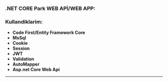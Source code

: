 ### .NET CORE Park WEB APİ/WEB APP:

### Kullandiklarim:

- **Code First/Entity Framework Core**
- **MsSql**
- **Cookie**
- **Session**
- **JWT**
- **Validation**
- **AutoMapper**
- **Asp.net Core Web Api**

---
